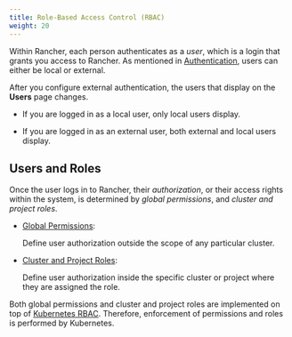 ```yaml
---
title: Role-Based Access Control (RBAC)
weight: 20
---
```


Within Rancher, each person authenticates as a _user_, which is a login that grants you access to Rancher. As mentioned in [Authentication]({{<baseurl>}}/rancher/v2.6/en/admin-settings/authentication/), users can either be local or external.

After you configure external authentication, the users that display on the **Users** page changes.

- If you are logged in as a local user, only local users display.

- If you are logged in as an external user, both external and local users display.

## Users and Roles

Once the user logs in to Rancher, their _authorization_, or their access rights within the system, is determined by _global permissions_, and _cluster and project roles_.  

- [Global Permissions]({{<baseurl>}}/rancher/v2.6/en/admin-settings/rbac/global-permissions/):

    Define user authorization outside the scope of any particular cluster.

- [Cluster and Project Roles]({{<baseurl>}}/rancher/v2.6/en/admin-settings/rbac/cluster-project-roles/):

    Define user authorization inside the specific cluster or project where they are assigned the role.

Both global permissions and cluster and project roles are implemented on top of [Kubernetes RBAC](https://kubernetes.io/docs/reference/access-authn-authz/rbac/). Therefore, enforcement of permissions and roles is performed by Kubernetes.
